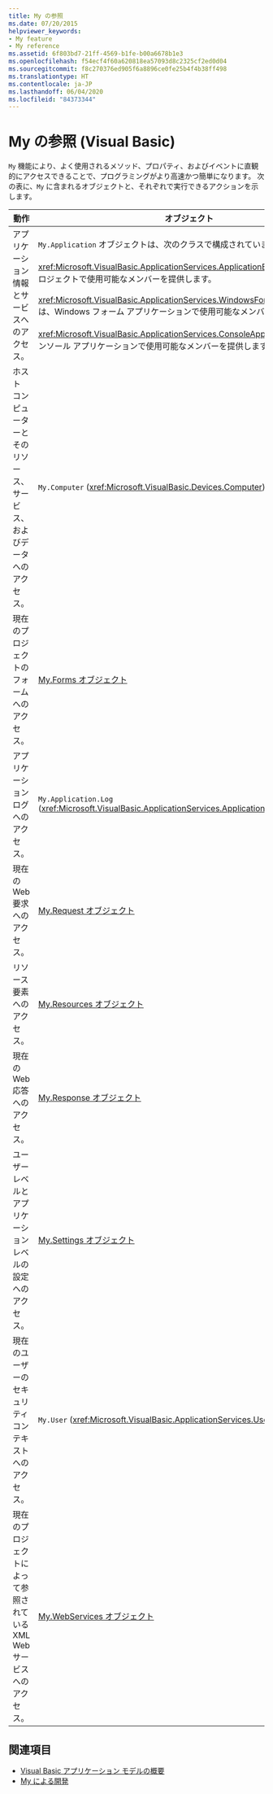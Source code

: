```yaml
---
title: My の参照
ms.date: 07/20/2015
helpviewer_keywords:
- My feature
- My reference
ms.assetid: 6f803bd7-21ff-4569-b1fe-b00a6678b1e3
ms.openlocfilehash: f54ecf4f60a620818ea57093d8c2325cf2ed0d04
ms.sourcegitcommit: f8c270376ed905f6a8896ce0fe25b4f4b38ff498
ms.translationtype: HT
ms.contentlocale: ja-JP
ms.lasthandoff: 06/04/2020
ms.locfileid: "84373344"
---
```

# <a name="my-reference-visual-basic"></a>My の参照 (Visual Basic)
`My` 機能により、よく使用されるメソッド、プロパティ、およびイベントに直観的にアクセスできることで、プログラミングがより高速かつ簡単になります。 次の表に、`My` に含まれるオブジェクトと、それぞれで実行できるアクションを示します。  
  
|**動作**|**オブジェクト**|  
|----------------|----------------|  
|アプリケーション情報とサービスへのアクセス。|`My.Application` オブジェクトは、次のクラスで構成されています。<br /><br /> <xref:Microsoft.VisualBasic.ApplicationServices.ApplicationBase> は、すべてのプロジェクトで使用可能なメンバーを提供します。<br /><br /> <xref:Microsoft.VisualBasic.ApplicationServices.WindowsFormsApplicationBase> は、Windows フォーム アプリケーションで使用可能なメンバーを提供します。<br /><br /> <xref:Microsoft.VisualBasic.ApplicationServices.ConsoleApplicationBase> は、コンソール アプリケーションで使用可能なメンバーを提供します。|  
|ホスト コンピューターとそのリソース、サービス、およびデータへのアクセス。|`My.Computer` (<xref:Microsoft.VisualBasic.Devices.Computer>)|  
|現在のプロジェクトのフォームへのアクセス。|[My.Forms オブジェクト](../objects/my-forms-object.md)|  
|アプリケーション ログへのアクセス。|`My.Application.Log` (<xref:Microsoft.VisualBasic.ApplicationServices.ApplicationBase.Log%2A>)|  
|現在の Web 要求へのアクセス。|[My.Request オブジェクト](../objects/my-request-object.md)|  
|リソース要素へのアクセス。|[My.Resources オブジェクト](../objects/my-resources-object.md)|  
|現在の Web 応答へのアクセス。|[My.Response オブジェクト](../objects/my-response-object.md)|  
|ユーザー レベルとアプリケーション レベルの設定へのアクセス。|[My.Settings オブジェクト](../objects/my-settings-object.md)|  
|現在のユーザーのセキュリティ コンテキストへのアクセス。|`My.User` (<xref:Microsoft.VisualBasic.ApplicationServices.User>)|  
|現在のプロジェクトによって参照されている XML Web サービスへのアクセス。|[My.WebServices オブジェクト](../objects/my-webservices-object.md)|  
  
## <a name="see-also"></a>関連項目

- [Visual Basic アプリケーション モデルの概要](../../developing-apps/development-with-my/overview-of-the-visual-basic-application-model.md)
- [My による開発](../../developing-apps/development-with-my/index.md)

